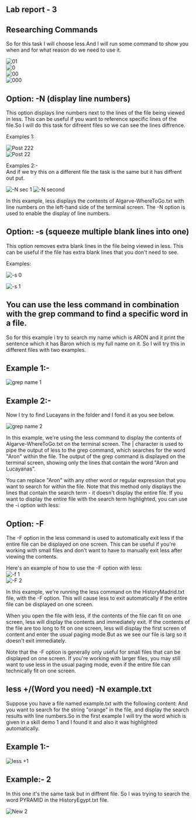 ## Lab report - 3  
## Researching Commands  
So for this task I will choose less.And I will run some command to show you when and for what reason do we need to use it.  

![01](https://user-images.githubusercontent.com/122565144/221750134-7fe506a3-605b-4039-bd3b-da6e95506b10.jpg)  
![0](https://user-images.githubusercontent.com/122565144/221750257-d6dac5fb-0bff-4931-8606-c5cebb4e3c25.jpg)  
![00](https://user-images.githubusercontent.com/122565144/221750286-61c3035c-7122-4964-883c-0f325e7b5e3e.jpg)  
![000](https://user-images.githubusercontent.com/122565144/221750312-3b7743ad-5458-4db3-9c86-1bd1b192234e.jpg)  

## Option: -N (display line numbers)  
This option displays line numbers next to the lines of the file being viewed in less. This can be useful if you want to reference specific lines of the file.So I will do this task for difreent files so we can see the lines diffrence.  


Examples 1:  

![Post 222](https://user-images.githubusercontent.com/122565144/221747559-785ce49b-b1a0-4879-979d-01e0ac6c516b.jpg)  
![Post 22](https://user-images.githubusercontent.com/122565144/221747613-43841e10-1413-4aa3-af45-7ae8ee501bdf.jpg)  

Examples 2:-  
And if we try this on a different file the task is the same but it has diffrent out put.  

![-N sec 1](https://user-images.githubusercontent.com/122565144/221751572-f0bae34d-361d-48f3-aeee-72b584613f15.jpg) 
![-N second](https://user-images.githubusercontent.com/122565144/221751526-069e8cd3-6e50-4472-9021-d0cb0dd2236a.jpg)  

In this example, less displays the contents of Algarve-WhereToGo.txt with line numbers on the left-hand side of the terminal screen. The -N option is used to enable the display of line numbers.  


## Option: -s (squeeze multiple blank lines into one)  
This option removes extra blank lines in the file being viewed in less. This can be useful if the file has extra blank lines that you don't need to see.  

Examples:  

![-s 0](https://user-images.githubusercontent.com/122565144/221748694-cfdeeb6e-cce2-43eb-b9eb-3a717e043443.jpg)  

![-s 1](https://user-images.githubusercontent.com/122565144/221748819-bb3b75bb-4a83-43b0-90a5-264736f3c0f1.jpg)  



## You can use the less command in combination with the grep command to find a specific word in a file.  
So for this example i try to search my name which is ARON and it print the sentence which it has Baron which is my full name on it. So I will try this in different files with two examples.  
## Example 1:-  

![grep name 1](https://user-images.githubusercontent.com/122565144/221754037-a3888413-5adc-41d7-9a90-8d7a4c0a423f.jpg) 

## Example 2:-  
Now I try to find Lucayans in the folder and I fond it as you see below.  


![grep name 2](https://user-images.githubusercontent.com/122565144/221754094-09134f29-2aa6-47e3-b07f-17e0a7d98f27.jpg)  

In this example, we're using the less command to display the contents of Algarve-WhereToGo.txt on the terminal screen. The | character is used to pipe the output of less to the grep command, which searches for the word "Aron" within the file. The output of the grep command is displayed on the terminal screen, showing only the lines that contain the word "Aron and Lucayanas".

You can replace "Aron" with any other word or regular expression that you want to search for within the file. Note that this method only displays the lines that contain the search term - it doesn't display the entire file. If you want to display the entire file with the search term highlighted, you can use the -i option with less:

## Option: -F

The -F option in the less command is used to automatically exit less if the entire file can be displayed on one screen. This can be useful if you're working with small files and don't want to have to manually exit less after viewing the contents.  


Here's an example of how to use the -F option with less:  
![-f 1](https://user-images.githubusercontent.com/122565144/221760687-27f8853f-25af-4ed2-a272-0ef45e4af861.jpg)  
![-F 2](https://user-images.githubusercontent.com/122565144/221760741-b43289ca-1532-443f-abf9-cd1e3bd2780c.jpg)  

In this example, we're running the less command on the HistoryMadrid.txt file, with the -F option. This will cause less to exit automatically if the entire file can be displayed on one screen.  

When you open the file with less, if the contents of the file can fit on one screen, less will display the contents and immediately exit. If the contents of the file are too long to fit on one screen, less will display the first screen of content and enter the usual paging mode.But as we see our file is larg so it doesn't exit immediately.    

Note that the -F option is generally only useful for small files that can be displayed on one screen. If you're working with larger files, you may still want to use less in the usual paging mode, even if the entire file can technically fit on one screen.  

## less +/(Word you need) -N example.txt  
Suppose you have a file named example.txt with the following content: And you want to search for the string "orange" in the file, and display the search results with line numbers.So in the first example I will try the word which is given in a skill demo 1 and I found it and also it was highlighted automatically.    
## Example 1:-
![less +1](https://user-images.githubusercontent.com/122565144/221766141-db5fe243-691f-4769-bf65-04fbb571d98a.jpg)  
## Example:- 2  
In this one it's the same task but in diffrent file. So I was trying to search the word PYRAMID in the HistoryEgypt.txt file.  

![New 2](https://user-images.githubusercontent.com/122565144/221766243-75d7b741-6193-412f-91fa-e3816df6558c.jpg)














